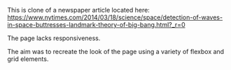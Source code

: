 This is clone of a newspaper article located here: https://www.nytimes.com/2014/03/18/science/space/detection-of-waves-in-space-buttresses-landmark-theory-of-big-bang.html?_r=0

The page lacks responsiveness.

The aim was to recreate the look of the page using a variety of flexbox and
grid elements.